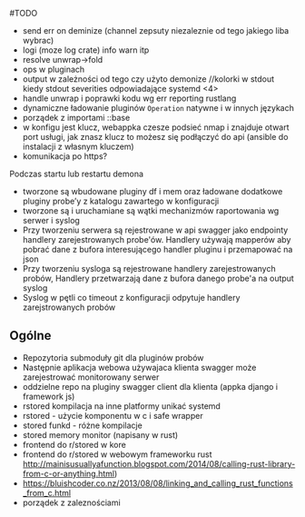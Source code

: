 #TODO
- send err on deminize (channel zepsuty niezaleznie od tego jakiego liba wybrac)
- logi (moze log crate) info warn itp
- resolve unwrap->fold
- ops w pluginach
- output w zależności od tego czy użyto demonize //kolorki w stdout kiedy stdout severities odpowiadające systemd <4>
- handle unwrap i poprawki kodu wg err reporting rustlang
- dynamiczne ładowanie pluginów `Operation` natywne i w innych językach
- porządek z importami ::base
- w konfigu jest klucz, webappka czesze podsieć nmap i znajduje otwart port usługi, jak znasz klucz to możesz się podłączyć do api (ansible do instalacji z własnym kluczem)
- komunikacja po https?

Podczas startu lub restartu demona
- tworzone są wbudowane pluginy df i mem oraz ładowane dodatkowe pluginy probe’y z katalogu zawartego w konfiguracji
- tworzone są i uruchamiane są wątki mechanizmów raportowania wg serwer i syslog
- Przy tworzeniu serwera są rejestrowane w api swagger jako endpointy handlery zarejestrowanych probe'ów. Handlery używają mapperów aby pobrać dane z bufora interesującego handler pluginu i przemapować na json
- Przy tworzeniu sysloga są rejestrowane handlery zarejestrowanych probów, Handlery przetwarzają dane z bufora danego probe'a na output syslog
- Syslog w pętli co timeout z konfiguracji odpytuje handlery zarejstrowanych probów

## Ogólne
- Repozytoria submoduły git dla pluginów probów
- Następnie aplikacja webowa używajaca klienta swagger może zarejestrować monitorowany serwer
- oddzielne repo na pluginy swagger client dla klienta (appka django i framework js)
- rstored kompilacja na inne platformy unikać systemd
- rstored - użycie komponentu w c i safe wrapper
- stored funkd - różne kompilacje
- stored memory monitor (napisany w rust)
- frontend do r/stored w kore
- frontend do r/stored w webowym frameworku rust http://mainisusuallyafunction.blogspot.com/2014/08/calling-rust-library-from-c-or-anything.html)
- https://bluishcoder.co.nz/2013/08/08/linking_and_calling_rust_functions_from_c.html
- porządek z zaleznościami